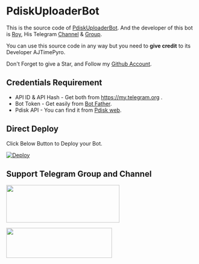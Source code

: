 # PdiskUploaderBot

This is the source code of [PdiskUploaderBot](http://t.me/roypdiskbot).
And the developer of this bot is [Roy](https://t.me/Moviezbarn), His Telegram [Channel](http://t.me/Moviezbarn) & [Group](http://t.me/Moviezbarn).

You can use this source code in any way but you need to **give credit** to its
Developer AJTimePyro.

Don't Forget to give a Star, and Follow my [Github Account](https://github.com/royfds/PdiskUploaderBot).


## Credentials Requirement
* API ID & API Hash - Get both from https://my.telegram.org .
* Bot Token - Get easily from [Bot Father](https://t.me/BotFather).
* Pdisk API - You can find it from [Pdisk web](https://www.pdisk.net/use-api).


## Direct Deploy
Click Below Button to Deploy your Bot.

[![Deploy](https://www.herokucdn.com/deploy/button.svg)](https://heroku.com/deploy?template=https://github.com/royfds/PdiskUploaderBot)

## Support Telegram Group and Channel

<a href="http://t.me/Moviezbarn"><img src="https://smartiblogster.com/wp-content/uploads/2021/03/smartiblogster-iblogster-join-telegram-channel.png" style="width: 300px; height: 100px"></a>

<a href="http://t.me/Moviezbarn"><img src="https://www.pngitem.com/pimgs/m/214-2144731_groups-on-telegram-telegram-group-link-png-transparent.png" style="width: 280px; height: 80px"></a>
